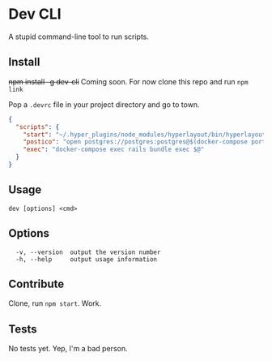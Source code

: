 # Dev CLI

A stupid command-line tool to run scripts.

## Install

~~npm install -g dev-cli~~ Coming soon. For now clone this repo and run `npm link`

Pop a `.devrc` file in your project directory and go to town.

```json
{
  "scripts": {
    "start": "~/.hyper_plugins/node_modules/hyperlayout/bin/hyperlayout",
    "postico": "open postgres://postgres:postgres@$(docker-compose port pg 5432)/my_cool_database",
    "exec": "docker-compose exec rails bundle exec $@"
  }
}
```

## Usage

`dev [options] <cmd>`

## Options

```
  -v, --version  output the version number
  -h, --help     output usage information
```

## Contribute

Clone, run `npm start`. Work.

## Tests

No tests yet. Yep, I'm a bad person.
